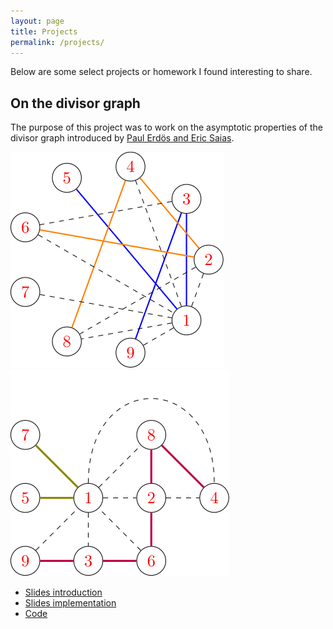 ```yaml
---
layout: page
title: Projects
permalink: /projects/
---
```


Below are some select projects or homework I found interesting to share.

## On the divisor graph

The purpose of this project was to work on the asymptotic properties of the
divisor graph introduced by [Paul Erdös and Eric Saias](http://matwbn.icm.edu.pl/ksiazki/aa/aa73/aa7324.pdf).

![](/assets/images/graph1.svg)
![](/assets/images/graph2.svg)


* [Slides introduction](https://github.com/ncloarec/TIPE/blob/master/info.pdf)
* [Slides implementation](https://github.com/ncloarec/TIPE/blob/master/tipe.pdf)
* [Code](https://github.com/ncloarec/TIPE)

